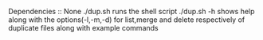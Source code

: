 Dependencies :: None
./dup.sh runs the shell script
./dup.sh -h shows help along with the options(-l,-m,-d) for list,merge and delete respectively of duplicate files along with example commands